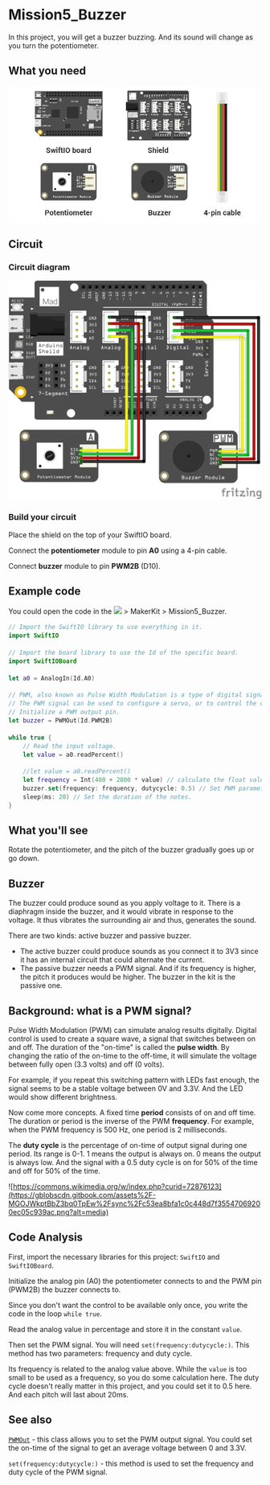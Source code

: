 # Mission5\_Buzzer

In this project, you will get a buzzer buzzing. And its sound will change as you turn the potentiometer.

## What you need

![](../../.gitbook/assets/asset-34.png)

## Circuit

### Circuit diagram

![](../../.gitbook/assets/buzzer.png)

### Build your circuit

Place the shield on the top of your SwiftIO board. 

Connect the **potentiometer** module to pin **A0** using a 4-pin cable. 

Connect **buzzer** module to pin **PWM2B** \(D10\).

## Example code

You could open the code in the ![](../../.gitbook/assets/xnip2020-07-22_16-04-33.jpg) &gt; MakerKit &gt; Mission5\_Buzzer.

```swift
// Import the SwiftIO library to use everything in it.
import SwiftIO

// Import the board library to use the Id of the specific board.
import SwiftIOBoard

let a0 = AnalogIn(Id.A0)

// PWM, also known as Pulse Width Modulation is a type of digital signal.
// The PWM signal can be used to configure a servo, or to control the dimming of a LED light.
// Initialize a PWM output pin.
let buzzer = PWMOut(Id.PWM2B)

while true {
    // Read the input voltage.
    let value = a0.readPercent()
    
    //let value = a0.readPercent()
    let frequency = Int(400 + 2000 * value) // calculate the float value into Int type to serve as frequency.
    buzzer.set(frequency: frequency, dutycycle: 0.5) // Set PWM parameters.
    sleep(ms: 20) // Set the duration of the notes.
}
```

## What you'll see

Rotate the potentiometer, and the pitch of the buzzer gradually goes up or go down.

## Buzzer

The buzzer could produce sound as you apply voltage to it. There is a diaphragm inside the buzzer, and it would vibrate in response to the voltage. It thus vibrates the surrounding air and thus, generates the sound.

There are two kinds: active buzzer and passive buzzer. 

* The active buzzer could produce sounds as you connect it to 3V3 since it has an internal circuit that could alternate the current. 
* The passive buzzer needs a PWM signal. And if its frequency is higher, the pitch it produces would be higher. The buzzer in the kit is the passive one.

## Background: what is a PWM signal?

Pulse Width Modulation \(PWM\) can simulate analog results digitally. Digital control is used to create a square wave, a signal that switches between on and off. The duration of the "on-time" is called the **pulse width**. By changing the ratio of the on-time to the off-time, it will simulate the voltage between fully open \(3.3 volts\) and off \(0 volts\).  

For example, if you repeat this switching pattern with LEDs fast enough, the signal seems to be a stable voltage between 0V and 3.3V. And the LED would show different brightness.

Now come more concepts. A fixed time **period** consists of on and off time. The duration or period is the inverse of the PWM **frequency**. For example, when the PWM frequency is 500 Hz, one period is 2 milliseconds.

The **duty cycle** is the percentage of on-time of output signal during one period. Its range is 0-1. 1 means the output is always on. 0 means the output is always low. And the signal with a 0.5 duty cycle is on for 50% of the time and off for 50% of the time.

![https://commons.wikimedia.org/w/index.php?curid=72876123](https://gblobscdn.gitbook.com/assets%2F-MGOJWkptBbZ3bq0TpEw%2Fsync%2Fc53ea8bfa1c0c448d7f35547069200ec05c939ac.png?alt=media)

## Code Analysis

First, import the necessary libraries for this project: `SwiftIO` and `SwiftIOBoard`.

Initialize the analog pin \(A0\) the potentiometer connects to and the PWM pin \(PWM2B\) the buzzer connects to.

Since you don't want the control to be available only once, you write the code in the loop `while true`. 

Read the analog value in percentage and store it in the constant `value`. 

Then set the PWM signal. You will need `set(frequency:dutycycle:)`. This method has two parameters: frequency and duty cycle.

Its frequency is related to the analog value above. While the `value` is too small to be used as a frequency, so you do some calculation here. The duty cycle doesn't really matter in this project, and you could set it to 0.5 here. And each pitch will last about 20ms.

## See also

[`PWMOut`](https://swiftioapi.madmachine.io/Classes/PWMOut.html) - this class allows you to set the PWM output signal. You could set the on-time of the signal to get an average voltage between 0 and 3.3V.

`set(frequency:dutycycle:)` - this method is used to set the frequency and duty cycle of the PWM signal.

